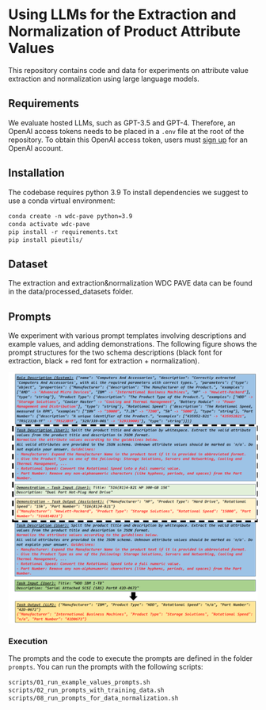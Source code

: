 # Using LLMs for the Extraction and Normalization of Product Attribute Values
This repository contains code and data for experiments on attribute value extraction and normalization using large language models.

## Requirements

We evaluate hosted LLMs, such as GPT-3.5 and GPT-4.
Therefore, an OpenAI access tokens needs to be placed in a `.env` file at the root of the repository.
To obtain this OpenAI access token, users must [sign up](https://platform.openai.com/signup) for an OpenAI account.

## Installation
The codebase requires python 3.9 To install dependencies we suggest to use a conda virtual environment:

```
conda create -n wdc-pave python=3.9
conda activate wdc-pave
pip install -r requirements.txt
pip install pieutils/
```

## Dataset
The extraction and extraction&normalization WDC PAVE data can be found in the data/processed_datasets folder.

## Prompts
We experiment with various prompt templates involving descriptions and example values, and adding demonstrations. The following figure shows the prompt structures for the two schema descriptions (black font for extraction, black + red font for extraction + normalization).

![Prompt Designs](resources/prompt_template.png)

### Execution
The prompts and the code to execute the prompts are defined in the folder `prompts`.
You can run the prompts with the following scripts:

```
scripts/01_run_example_values_prompts.sh
scripts/02_run_prompts_with_training_data.sh
scripts/08_run_prompts_for_data_normalization.sh
```
